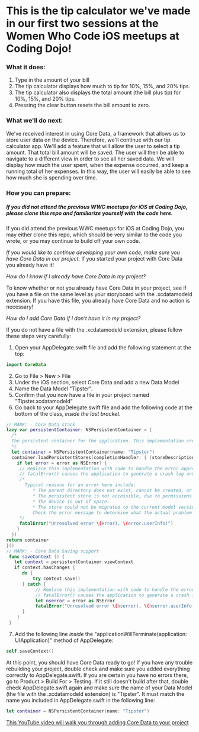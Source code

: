 # This is the tip calculator we've made in our first two sessions at the Women Who Code iOS meetups at Coding Dojo!

### What it does:
1. Type in the amount of your bill
2. The tip calculator displays how much to tip for 10%, 15%, and 20% tips.
3. The tip calculator also displays the total amount (the bill plus tip) for 10%, 15%, and 20% tips.
4. Pressing the clear button resets the bill amount to zero.

### What we'll do next:
We've received interest in using Core Data, a framework that allows us to store user data on the device. Therefore, we'll continue with our tip calculator app. We'll add a feature that will allow the user to select a tip amount. That total bill amount will be saved. The user will then be able to navigate to a different view in order to see all her saved data. We will display how much the user spent, when the expense occurred, and keep a running total of her expenses. In this way, the user will easily be able to see how much she is spending over time.

### How you can prepare:
##### If you did not attend the previous WWC meetups for iOS at Coding Dojo, please clone this repo and familiarize yourself with the code here.

If you did attend the previous WWC meetups for iOS at Coding Dojo, you may either clone this repo, which should be very similar to the code you wrote, or you may continue to build off your own code.

*If you would like to continue developing your own code, make sure you have Core Data in our project.* If you started your project with Core Data you already have it!

*How do I know if I already have Core Data in my project?*

To know whether or not you already have Core Data in your project, see if you have a file on the same level as your storyboard with the .xcdatamodeld extension. If you have this file, you already have Core Data and no action is necessary!

*How do I add Core Data if I don't have it in my project?*

If you do not have a file with the .xcdatamodeld extension, please follow these steps very carefully:

1.  Open your AppDelegate.swift file and add the following statement at the top:
```swift
import CoreData
```
2. Go to File > New > File
3. Under the iOS section, select Core Data and add a new Data Model
4. Name the Data Model "Tipster".
5. Confirm that you now have a file in your project named "Tipster.xcdatamodeld"
6. Go back to your AppDelegate.swift file and add the following code at the bottom of the class, *inside the last bracket.*
```swift
// MARK: - Core Data stack
lazy var persistentContainer: NSPersistentContainer = {
  /*
  The persistent container for the application. This implementation creates and returns a container, having loaded the store for the application to it. This property is optional since there are legitimate error conditions that could cause the creation of the store to fail.
  */
  let container = NSPersistentContainer(name: "Tipster")
  container.loadPersistentStores(completionHandler: { (storeDescription, error) in
    if let error = error as NSError? {
     // Replace this implementation with code to handle the error appropriately.
     // fatalError() causes the application to generate a crash log and terminate. You should not use this               function in a shipping application, although it may be useful during development.
     /*
       Typical reasons for an error here include:
          * The parent directory does not exist, cannot be created, or disallows writing.
          * The persistent store is not accessible, due to permissions or data protection when the device is locked.
          * The device is out of space.
          * The store could not be migrated to the current model version.
          Check the error message to determine what the actual problem was.
     */
     fatalError("Unresolved error \(error), \(error.userInfo)")
    }
  })
return container
}()
// MARK: - Core Data Saving support
 func saveContext () {
   let context = persistentContainer.viewContext
   if context.hasChanges {
      do {
          try context.save()
      } catch {
           // Replace this implementation with code to handle the error appropriately.
           // fatalError() causes the application to generate a crash log and terminate. You should not use this function in a shipping application, although it may be useful during development.
           let nserror = error as NSError
           fatalError("Unresolved error \(nserror), \(nserror.userInfo)")
      }
    }
 }
 ```
 7. Add the following line *inside* the "applicationWillTerminate(application: UIApplication)" method of AppDelegate:
 ```swift
 self.saveContext()
 ```
At this point, you should have Core Data ready to go! If you have any trouble rebuilding your project, double check and make sure you added everything correctly to AppDelegate.swift. If you are certain you have no errors there, go to Product > Build For > Testing. If it still doesn't build after that, double check AppDelegate.swift again and make sure the name of your Data Model (the file with the .xcdatamodeld extension) is "Tipster". It must match the name you included in AppDelegate.swift in the following line:
```swift
let container = NSPersistentContainer(name: "Tipster")
```
[This YouTube video will walk you through adding Core Data to your project](https://youtu.be/4nhAHj0lO7o)
